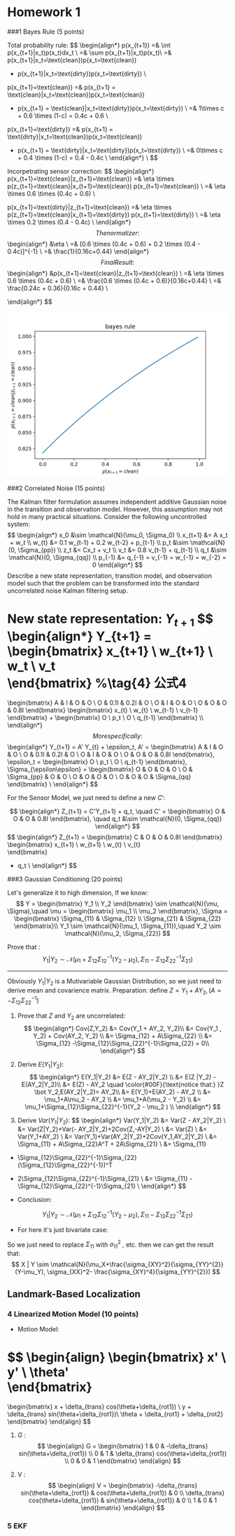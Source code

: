 # Homework 1

###1 Bayes Rule (5 points)

Total probability rule:
$$
\begin{align*}
p(x_{t+1}) 
=& \int p(x_{t+1}|x_t)p(x_t)dx_t \\
=& \sum p(x_{t+1}|x_t)p(x_t)\\
=& p(x_{t+1}|x_t=\text{clean})p(x_t=\text{clean}) 
+  p(x_{t+1}|x_t=\text{dirty})p(x_t=\text{dirty})	\\
           
p(x_{t+1}=\text{clean}) 
=& p(x_{t+1} = \text{clean}|x_t=\text{clean})p(x_t=\text{clean}) 
+  p(x_{t+1} = \text{clean}|x_t=\text{dirty})p(x_t=\text{dirty})	\\
=& 1\times c + 0.6 \times (1-c) = 0.4c + 0.6 \\

p(x_{t+1}=\text{dirty}) 
=& p(x_{t+1} = \text{dirty}|x_t=\text{clean})p(x_t=\text{clean}) 
+  p(x_{t+1} = \text{dirty}|x_t=\text{dirty})p(x_t=\text{dirty})	\\
=& 0\times c + 0.4 \times (1-c) = 0.4 - 0.4c \\
\end{align*} \\
$$

Incorpetrating sensor correction:
$$
\begin{align*}
p(x_{t+1}=\text{clean}|z_{t+1}=\text{clean}) 
=& \eta \times p(z_{t+1}=\text{clean}|x_{t+1}=\text{clean}) p(x_{t+1}=\text{clean}) \\
=& \eta \times 0.6 \times (0.4c + 0.6) \\

p(x_{t+1}=\text{dirty}|z_{t+1}=\text{clean}) 
=& \eta \times p(z_{t+1}=\text{clean}|x_{t+1}=\text{dirty}) p(x_{t+1}=\text{dirty}) \\
=& \eta \times 0.2 \times (0.4 - 0.4c) \\
\end{align*}
$$
The normalizer: 
$$
\begin{align*}
&\eta \\
=& [0.6 \times (0.4c + 0.6) + 0.2 \times (0.4 - 0.4c)]^{-1}	\\
=& \frac{1}{0.16c+0.44}
\end{align*}
$$
Final Result:
$$
\begin{align*}
&p(x_{t+1}=\text{clean}|z_{t+1}=\text{clean}) \\
=& \eta \times 0.6 \times (0.4c + 0.6) \\
=& \frac{0.6 \times (0.4c + 0.6)}{0.16c+0.44}   \\
=& \frac{0.24c + 0.36}{0.16c + 0.44}   \\

\end{align*}
$$

![bayes rule](./1.png)

###2 Correlated Noise (15 points)

The Kalman filter formulation assumes independent additive Gaussian noise in the transition and observation model.
However, this assumption may not hold in many practical situations.
Consider the following uncontrolled system:
$$
\begin{align*}
  x_0 &\sim \mathcal{N}(\mu_0, \Sigma_0) \\
  x_{t+1} &= A x_t + w_t \\
  w_{t} &= 0.1 w_{t-1} + 0.2 w_{t-2} + p_{t-1} \\
  p_t &\sim \mathcal{N}(0, \Sigma_{pp}) \\
  z_t &= Cx_t + v_t \\
  v_t &= 0.8 v_{t-1} + q_{t-1} \\
  q_t &\sim \mathcal{N}(0, \Sigma_{qq}) \\
  p_{-1} &= q_{-1} = v_{-1} = w_{-1} = w_{-2} = 0
\end{align*}
$$
Describe a new state representation, transition model, and observation model such that the problem can be transformed into the standard uncorrelated noise Kalman filtering setup.

New state representation: $Y_{t+1}​$
$$
\begin{align*}
Y_{t+1} =  
\begin{bmatrix}
   x_{t+1} \\
   w_{t+1} \\
   w_t     \\
   v_t	   
\end{bmatrix} %\tag{4} 公式4
=  
\begin{bmatrix}
   A & I & O & O \\
   O & 0.1I & 0.2I & O \\
   O & I & O & O \\
   O & O & O & 0.8I 
\end{bmatrix}
\begin{bmatrix}
   x_{t} \\
   w_{t} \\
   w_{t-1} \\
   v_{t-1}	   
\end{bmatrix}
+
\begin{bmatrix}
   O \\
   p_t \\
   O  \\
   q_{t-1}
\end{bmatrix} \\\\
\end{align*}
$$
More specifically: 
$$
\begin{align*}
Y_{t+1} =  A' Y_{t} + \epsilon_t, 
A' = 
\begin{bmatrix}
   A & I & O & O \\
   O & 0.1I & 0.2I & O \\
   O & I & O & O \\
   O & O & O & 0.8I
\end{bmatrix},
\epsilon_t = 
\begin{bmatrix}
   O \\
   p_t \\
   O  \\
   q_{t-1}
\end{bmatrix},
\Sigma_{\epsilon\epsilon} =
\begin{bmatrix}
   O & O & O & O \\
   O & \Sigma_{pp} & O & O \\
   O & O & O & O \\
   O & O & O & \Sigma_{qq}
\end{bmatrix}
\\
\end{align*}
$$

For the Sensor Model, we just need to define a new $C'$:

$$
\begin{align*}
Z_{t+1} = C'Y_{t+1} + q_t, \quad 
C' = 
\begin{bmatrix}
   O & O & O & 0.8I 
\end{bmatrix}, \quad
q_t &\sim \mathcal{N}(0, \Sigma_{qq})
\end{align*}
$$
$$
\begin{align*}
Z_{t+1} = 
\begin{bmatrix}
   C & O & O & 0.8I 
\end{bmatrix}
\begin{bmatrix}
   x_{t+1} \\
   w_{t+1} \\
   w_{t} \\
   v_{t}	   
\end{bmatrix}
+ q_t
\\
\end{align*}
$$

###3 Gaussian Conditioning (20 points)

Let's generalize it to high dimension, If we know:
$$
Y = 
\begin{bmatrix}
   Y_1 \\
   Y_2 	   
\end{bmatrix}
\sim \mathcal{N}(\mu, \Sigma),\quad
\mu = 
\begin{bmatrix}
   \mu_1 \\
   \mu_2 	   
\end{bmatrix},
\Sigma =
\begin{bmatrix}
   \Sigma_{11} & \Sigma_{12} \\
   \Sigma_{21} & \Sigma_{22}	   
\end{bmatrix}\\
Y_1 \sim \mathcal{N}(\mu_1, \Sigma_{11}),\quad
Y_2 \sim \mathcal{N}(\mu_2, \Sigma_{22})
$$

Prove that :
$$
Y_1 | Y_2 
\sim \mathcal{N}(\mu_1+\Sigma_{12}\Sigma_{12}^{-1}(Y_2-\mu_2),
				\Sigma_{11}-\Sigma_{12}\Sigma_{22}^{-1}\Sigma_{21})
$$

------
Obviously $Y_1 | Y_2$ is a Mutivariable Gaussian Distribution, so we just need to derive mean and covarience matrix. Preparation: define $Z = Y_1 + AY_2, (A=-\Sigma_{12}\Sigma_{22}^{-1})$

1. Prove that $Z$ and $Y_2​$ are uncorrelated:
$$
\begin{align*}
Cov(Z,Y_2) 
&= Cov(Y_1 + AY_2, Y_2)\\
&= Cov(Y_1 , Y_2) + Cov(AY_2, Y_2) \\
&= \Sigma_{12} + A\Sigma_{22} \\
&= \Sigma_{12} -\Sigma_{12}\Sigma_{22}^{-1}\Sigma_{22} = 0\\
\end{align*}
$$

2. Derive $E(Y_1|Y_2)$: 
$$
\begin{align*}
E(Y_1|Y_2)
&= E(Z - AY_2|Y_2) \\
&= E(Z |Y_2) - E(AY_2|Y_2)\\
&= E(Z) - AY_2 \quad \color{#00F}{\text{notice that:} }Z \bot Y_2,E(AY_2|Y_2)= AY_2\\ 
&= E(Y_1)+E(AY_2) - AY_2 \\ 
&= \mu_1+A\mu_2 - AY_2 \\
&= \mu_1+A(\mu_2 - Y_2) \\
&= \mu_1+\Sigma_{12}\Sigma_{22}^{-1}(Y_2 - \mu_2 ) \\
\end{align*}
$$

3. Derive $Var(Y_1|Y_2)$:
$$
\begin{align*}
Var(Y_1|Y_2)
&= Var(Z - AY_2|Y_2) \\
&= Var(Z|Y_2)+Var(- AY_2|Y_2)+2Cov(Z,-AY|Y_2) \\
&= Var(Z) \\
&= Var(Y_1+AY_2) \\
&= Var(Y_1)+Var(AY_2|Y_2)+2Cov(Y_1,AY_2|Y_2) \\
&= \Sigma_{11} + A\Sigma_{22}A^T + 2A\Sigma_{21} \\
&= 
\Sigma_{11} 
+ \Sigma_{12}\Sigma_{22}^{-1}\Sigma_{22}(\Sigma_{12}\Sigma_{22}^{-1})^T 
- 2\Sigma_{12}\Sigma_{22}^{-1}\Sigma_{21} \\ 
&= \Sigma_{11} - \Sigma_{12}\Sigma_{22}^{-1}\Sigma_{21} \\ 
\end{align*}
$$

- Conclusion:

$$
Y_1 | Y_2 
\sim \mathcal{N}(\mu_1+\Sigma_{12}\Sigma_{12}^{-1}(Y_2-\mu_2),
				\Sigma_{11}-\Sigma_{12}\Sigma_{22}^{-1}\Sigma_{21})
$$

- For here it's just bivariate case:  

So we just need to replace $\Sigma_{11}$ with $\sigma_{11}^2$ , etc. then we can get the result that:
$$
X | Y
\sim \mathcal{N}(\mu_X+\frac{\sigma_{XY}^2}{\sigma_{YY}^{2}}(Y-\mu_Y),
				\sigma_{XX}^2- \frac{\sigma_{XY}^4}{\sigma_{YY}^{2}})
$$

## Landmark-Based Localization

### 4 Linearized Motion Model (10 points)

- Motion Model:


$$
\begin{align}
\begin{bmatrix}
   x' \\
   y' \\
   \theta' 	   
\end{bmatrix}
=
\begin{bmatrix}
   x + \delta_{trans} cos(\theta+\delta_{rot1}) \\
   y + \delta_{trans} sin(\theta+\delta_{rot1})\\
   \theta + \delta_{rot1} + \delta_{rot2}
\end{bmatrix}
\end{align}
$$

1. $G​$ : 
$$
\begin{align}
G
=
\begin{bmatrix}
1 & 0 & -\delta_{trans} sin(\theta+\delta_{rot1}) \\
0 & 1 & \delta_{trans} cos(\theta+\delta_{rot1}) \\
0 & 0 & 1
\end{bmatrix}
\end{align}
$$


2. V :
$$
\begin{align}
V
=
\begin{bmatrix}
-\delta_{trans} sin(\theta+\delta_{rot1}) & 
cos(\theta+\delta_{rot1}) &
0 \\
\delta_{trans} cos(\theta+\delta_{rot1}) & 
sin(\theta+\delta_{rot1}) & 
0 \\
1 & 0 & 1
\end{bmatrix}
\end{align}
$$

### 5 EKF

